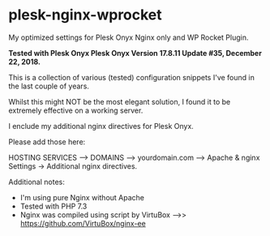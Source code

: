 # plesk-nginx-wprocket
My optimized settings for Plesk Onyx Nginx only and WP Rocket Plugin.

<b>Tested with Plesk Onyx Plesk Onyx Version 17.8.11 Update #35, December 22, 2018.</b>

This is a collection of various (tested) configuration snippets I've found in the last couple of years.

Whilst this might NOT be the most elegant solution, I found it to be extremely effective on a working server. 


I enclude  my additional nginx directives for Plesk Onyx.

Please add those here: 


HOSTING SERVICES --> DOMAINS --> yourdomain.com --> Apache & nginx Settings -> Additional nginx directives.


Additional notes:

* I'm using pure Nginx without Apache
* Tested with PHP 7.3
* Nginx was compiled using script by VirtuBox -->> https://github.com/VirtuBox/nginx-ee

